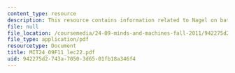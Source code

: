 ```yaml
---
content_type: resource
description: This resource contains information related to Nagel on bats.
file: null
file_location: /coursemedia/24-09-minds-and-machines-fall-2011/942275d2743a70503d6501fb18a346f4_MIT24_09F11_lec22.pdf
file_type: application/pdf
resourcetype: Document
title: MIT24_09F11_lec22.pdf
uid: 942275d2-743a-7050-3d65-01fb18a346f4
---
```

